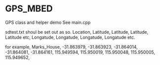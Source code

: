 # GPS_MBED
GPS class and helper demo
See main.cpp

sdtest.txt shoul be set out as so.
Location, 
Latitude, Latitude, Latitude, Latitude etc,
Longatude, Longatude, Longatude, Longatude etc.

for example,
Marks_House, 
-31.863979, -31.863923, -31.864014, -31.864081, -31.864161,
115.949594, 115.950019, 115.950048, 115.950005, 115.949652,
